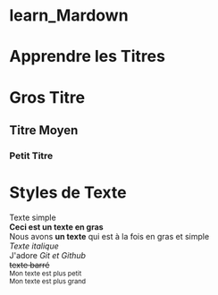 # learn_Mardown

# Apprendre les Titres

# Gros Titre

## Titre Moyen

### Petit Titre

# Styles de Texte

Texte simple  
**Ceci est un texte en gras**  
Nous avons __un texte__ qui est à la fois en gras et simple  
*Texte italique*  
J'adore *Git et Github*  
~~texte barré~~  
<sub>Mon texte est plus petit</sub>  
<sup>Mon texte est plus grand</sup>  

